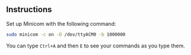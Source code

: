 ## Instructions

Set up Minicom with the following command:
```bash
sudo minicom -c on -D /dev/ttyACM0 -b 1000000
```

You can type `Ctrl+A` and then `E` to see your commands as you type them.
